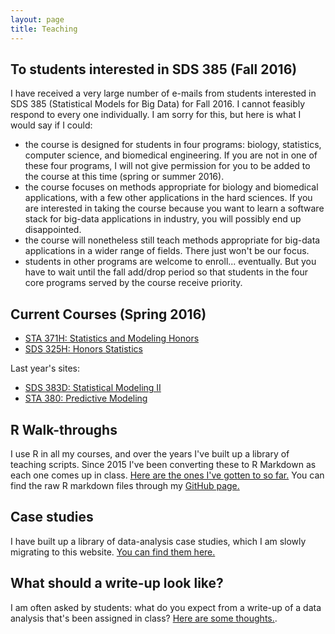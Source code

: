 ```yaml
---
layout: page
title: Teaching
---
```


## To students interested in SDS 385 (Fall 2016)

I have received a very large number of e-mails from students interested in SDS 385 (Statistical Models for Big Data) for Fall 2016.  I cannot feasibly respond to every one individually.  I am sorry for this, but here is what I would say if I could:  
* the course is designed for students in four programs: biology, statistics, computer science, and biomedical engineering.  If you are not in one of these four programs, I will not give permission for you to be added to the course at this time (spring or summer 2016).  
* the course focuses on methods appropriate for biology and biomedical applications, with a few other applications in the hard sciences.  If you are interested in taking the course because you want to learn a software stack for big-data applications in industry, you will possibly end up disappointed.  
* the course will nonetheless still teach methods appropriate for big-data applications in a wider range of fields.  There just won't be our focus.  
* students in other programs are welcome to enroll... eventually.  But you have to wait until the fall add/drop period so that students in the four core programs served by the course receive priority.  



## Current Courses (Spring 2016)
* [STA 371H: Statistics and Modeling Honors](/STA371H_Spring2016/)
* [SDS 325H: Honors Statistics](/SDS325H_Spring2016/)

Last year's sites:  
* [SDS 383D: Statistical Modeling II](/SDS383D_Spring2015/)  
* [STA 380: Predictive Modeling](https://github.com/jgscott/STA380)   

## R Walk-throughs

I use R in all my courses, and over the years I've built up a library of teaching scripts.  Since 2015 I've been converting these to R Markdown as each one comes up in class.  [Here are the ones I've gotten to so far.](r/Rwalkthroughs.html)  You can find the raw R markdown files through my [GitHub page.](http://www.github.com/jgscott/)

## Case studies

I have built up a library of data-analysis case studies, which I am slowly migrating to this website.  [You can find them here.](cases/cases.html)


## What should a write-up look like?

I am often asked by students: what do you expect from a write-up of a data analysis that's been assigned in class?  [Here are some thoughts.](misc/write_ups.html).  


